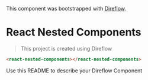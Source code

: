 This component was bootstrapped with [Direflow](https://direflow.io).

# React Nested Components
> This project is created using Direflow

```html
<react-nested-components></react-nested-components>
```

Use this README to describe your Direflow Component
